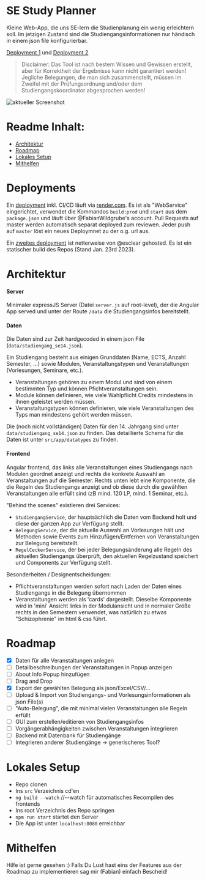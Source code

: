 # SE Study Planner

Kleine Web-App, die uns SE-lern die Studienplanung ein wenig erleichtern soll. Im jetzigen Zustand sind die Studiengangsinformationen nur händisch in einem json file konfigurierbar.

[Deployment 1](https://elite-se-study-planner.onrender.com) und [Deployment 2](https://mathe.sexy/se-planner/)

> Disclaimer: Das Tool ist nach bestem Wissen und Gewissen erstellt, aber für Korrektheit der Ergebnisse kann nicht garantiert werden! Jegliche Belegungen, die man sich zusammenstellt, müssen im Zweifel mit der Prüfungsordnung und/oder dem Studiengangskoordinator abgesprochen werden!

![aktueller Screenshot](./images/seStudyPlannerScreenshot.png)

# Readme Inhalt:

- [Architektur](#Architektur)
- [Roadmap](#Roadmap)
- [Lokales Setup](#Lokales-Setup)
- [Mithelfen](#Mithelfen)

# Deployments

Ein [deployment](https://elite-se-study-planner.onrender.com) inkl. CI/CD läuft via [render.com](https://render.com/). Es ist als "WebService" eingerichtet, verwendet die Kommandos `build:prod` und `start` aus dem `package.json` und läuft über @FabianWildgrube's account. Pull Requests auf master werden automatisch separat deployed zum reviewen. Jeder push auf `master` löst ein neues Deploymnet zu der o.g. url aus.

Ein [zweites deployment](https://mathe.sexy/se-planner/) ist netterweise von @esclear gehosted. Es ist ein statischer build des Repos (Stand Jan. 23rd 2023).

# Architektur

#### Server

Minimaler expressJS Server (Datei `server.js` auf root-level), der die Angular App served und unter der Route `/data` die Studiengangsinfos bereitstellt.

#### Daten

Die Daten sind zur Zeit hardgecoded in einem json File (`data/studiengang_se14.json`).

Ein Studiengang besteht aus einigen Grunddaten (Name, ECTS, Anzahl Semester, ...) sowie Modulen, Veranstaltungstypen und Veranstaltungen (Vorlesungen, Seminare, etc.).

- Veranstaltungen gehören zu einem Modul und sind von einem bestimmten Typ und können Pfichtveranstaltungen sein.
- Module können definieren, wie viele Wahlpflicht Credits mindestens in ihnen geleistet werden müssen.
- Veranstaltungstypen können definieren, wie viele Veranstaltungen des Typs man mindestens gehört werden müssen.

Die (noch nicht vollständigen) Daten für den 14. Jahrgang sind unter `data/studiengang_se14.json` zu finden. Das detaillierte Schema für die Daten ist unter `src/app/datatypes` zu finden.

#### Frontend

Angular frontend, das links alle Veranstaltungen eines Studiengangs nach Modulen geordnet anzeigt und rechts die konkrete Auswahl an Veranstaltungen auf die Semester. Rechts unten lebt eine Komponente, die die Regeln des Studiengangs anzeigt und ob diese durch die gewählten Veranstaltungen alle erfüllt sind (zB mind. 120 LP, mind. 1 Seminar, etc.).

"Behind the scenes" existieren drei Services:

- `StudiengangService`, der hauptsächlich die Daten vom Backend holt und diese der ganzen App zur Verfügung stellt.
- `BelegungService`, der die aktuelle Auswahl an Vorlesungen hält und Methoden sowie Events zum Hinzufügen/Entfernen von Veranstaltungen zur Belegung bereitstellt.
- `RegelCeckerService`, der bei jeder Belegungsänderung alle Regeln des aktuellen Studiengangs überprüft, den aktuellen Regelzustand speichert und Components zur Verfügung stellt.

Besonderheiten / Designentscheidungen:

- Pflichtveranstaltungen werden sofort nach Laden der Daten eines Studiengangs in die Belegung übernommen
- Veranstaltungen werden als 'cards' dargestellt. Dieselbe Komponente wird in 'mini' Ansicht links in der Modulansicht und in normaler Größe rechts in den Semestern verwendet, was natürlich zu etwas "Schizophrenie" im html & css führt.

# Roadmap

- [x] Daten für alle Veranstaltungen anlegen
- [ ] Detailbeschreibungen der Veranstaltungen in Popup anzeigen
- [ ] About Info Popup hinzufügen
- [ ] Drag and Drop
- [x] Export der gewählten Belegung als json/Excel/CSV/...
- [ ] Upload & Import von Studiengangs- und Vorlesungsinformationen als json File(s)
- [ ] "Auto-Belegung", die mit minimal vielen Veranstaltungen alle Regeln erfüllt
- [ ] GUI zum erstellen/editieren von Studiengangsinfos
- [ ] Vorgängerabhängigkeiten zwischen Veranstaltungen integrieren
- [ ] Backend mit Datenbank für Studiengänge
- [ ] Integrieren anderer Studiengänge -> generischeres Tool?

# Lokales Setup

- Repo clonen
- Ins `src` Verzeichnis cd'en
- `ng build --watch` //--watch für automatisches Recompilen des frontends
- Ins root Verzeichnis des Repo springen
- `npm run start` startet den Server
- Die App ist unter `localhost:8080` erreichbar

# Mithelfen

Hilfe ist gerne gesehen :) Falls Du Lust hast eins der Features aus der Roadmap zu implementieren sag mir (Fabian) einfach Bescheid!
